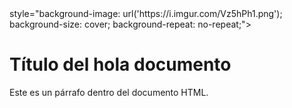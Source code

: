 <!DOCTYPE html>
<html lang="en">
<head>
    <meta charset="UTF-8">
    <meta name="viewport" content="width=device-width, initial-scale=1.0">
</head>
<body> style="background-image: url('https://i.imgur.com/Vz5hPh1.png'); background-size: cover; background-repeat: no-repeat;">
    <h1>Título del hola documento</h1>
    <p>Este es un párrafo dentro del documento HTML.</p>
<td><a href="[VISITA NUESTRO TWITTER!](https://twitter.com/PixelmonenKanto)</a></td>

</body>
</html>
